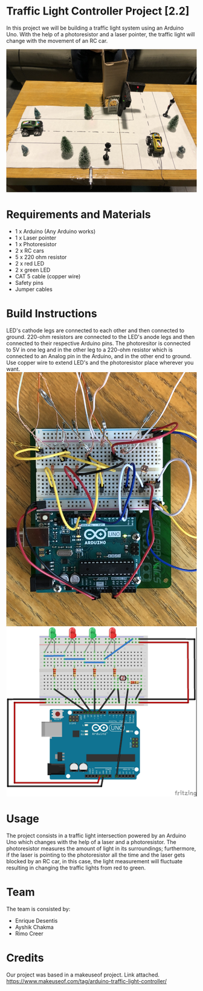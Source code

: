 # Traffic Light Controller Project [2.2]

In this project we will be building a traffic light system using an Arduino Uno. With the help of a photoresistor and a laser pointer, the traffic light will change with the movement of an RC car.

![Traffic light project](https://github.com/enriquedes/carnitas/blob/master/img/IMG_1004.JPG)

# Requirements and Materials

* 1 x Arduino (Any Arduino works)
* 1 x Laser pointer
* 1 x Photoresistor
* 2 x RC cars
* 5 x 220 ohm resistor
* 2 x red LED
* 2 x green LED
* CAT 5 cable (copper wire)
* Safety pins
* Jumper cables


# Build Instructions

LED's cathode legs are connected to each other and then connected to ground. 220-ohm resistors are connected to the LED's anode legs and then connected to their respective Arduino pins. The photoresitor is connected to 5V in one leg and in the other leg to a 220-ohm resistor which is connected to an Analog pin in the Arduino, and in the other end to ground. Use copper wire to extend LED's and the photoresistor place wherever you want.
![Arduino build](https://github.com/enriquedes/carnitas/blob/master/img/IMG_0991.JPG)
![Arduino build](https://github.com/enriquedes/carnitas/blob/master/img/Project%20build_bb.jpg)

# Usage

The project consists in a traffic light intersection powered by an Arduino Uno which changes with the help of a laser and a photoresistor. The photoresistor measures the amount of light in its surroundings; furthermore, if the laser is pointing to the photoresistor all the time and the laser gets blocked by an RC car, in this case, the light measurement will fluctuate resulting in changing the traffic lights from red to green.


# Team

The team is consisted by:

* Enrique Desentis
* Ayshik Chakma
* Rimo Creer

# Credits

Our project was based in a makeuseof project. Link attached.
https://www.makeuseof.com/tag/arduino-traffic-light-controller/
